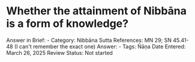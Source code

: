 # Whether the attainment of Nibbāna is a form of knowledge?

Answer in Brief: -
 Category: Nibbāna
Sutta References: MN 29; SN 45.41-48 (I can't remember the exact one)
Answer: -
Tags: Ñāṇa
Date Entered: March 26, 2025
Review Status: Not started